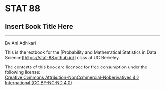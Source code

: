 # STAT 88

## Insert Book Title Here
-------------------------------
By [Ani Adhikari](http://statistics.berkeley.edu/people/ani-adhikari)

This is the textbook for the [Probability and Mathematical Statistics in Data Science][https://stat-88.github.io/] class at UC Berkeley.


The contents of this book are licensed for free consumption under the following license:  
[Creative Commons Attribution-NonCommercial-NoDerivatives 4.0 International (CC BY-NC-ND 4.0)](https://creativecommons.org/licenses/by-nc-nd/4.0/)

<script type="text/x-mathjax-config">
  MathJax.Hub.Config({
    tex2jax: {
      inlineMath: [['$','$']],
      processEscapes: true
    }\